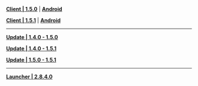 **[Client | 1.5.0](https://autopatchcnws.yuanshen.com/client_app/pc_mihoyo/20210428_4f4c4896195a34be/YuanShen_1.5.0.zip)** | **[Android](https://autopatchcnws.yuanshen.com/client_app/Android/20210428_e9fedbb766e62404/yuanshen_1.5.0_mihoyo.apk)**

**[Client | 1.5.1](https://autopatchcnws.yuanshen.com/client_app/pc_mihoyo/20210430_ecaaf3c411f5f79f/YuanShen_1.5.1.zip)** | **[Android](https://autopatchcnws.yuanshen.com/client_app/Android/20210519_5fc626a7d23e64d3/yuanshen_1.5.1_mihoyo.apk)**

---

**[Update | 1.4.0 - 1.5.0](https://autopatchcnws.yuanshen.com/client_app/update/hk4e_cn/18/game_1.4.0_1.5.0_diff_WYE2f6ng.zip)**

**[Update | 1.4.0 - 1.5.1](https://autopatchcnws.yuanshen.com/client_app/update/hk4e_cn/18/game_1.4.0_1.5.1_diff_VJGw6zj8.zip)**

**[Update | 1.5.0 - 1.5.1](https://autopatchcnws.yuanshen.com/client_app/update/hk4e_cn/18/game_1.5.0_1.5.1_diff_LWsm6jw1.zip)**

---

**[Launcher | 2.8.4.0](https://autopatchcnws.yuanshen.com/client_app/update/hk4e_cn/18/update_20210413102929.zip)**
